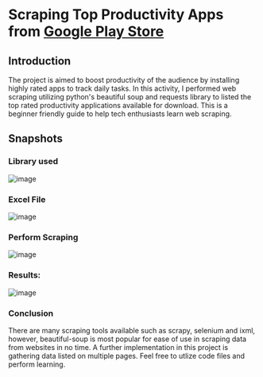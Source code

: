# Scraping Top Productivity Apps from [Google Play Store](https://play.google.com/store/apps)

## Introduction
The project is aimed to boost productivity of the audience by installing highly rated apps to track daily tasks.
In this activity, I performed web scraping utilizing python's beautiful soup and requests library to listed the top rated productivity applications available for download. This is a beginner friendly guide to help tech enthusiasts learn web scraping. 

## Snapshots

### Library used
![image](https://user-images.githubusercontent.com/41228969/194405379-84a67080-ffca-4187-83df-9deea689a753.png)

### Excel File
![image](https://user-images.githubusercontent.com/41228969/194405719-ae73322b-f86d-45f2-a1dd-e012564d0a91.png)

### Perform Scraping
![image](https://user-images.githubusercontent.com/41228969/194406287-a56ab2ce-237a-4cad-82db-64341ea054ac.png)

### Results:
![image](https://user-images.githubusercontent.com/41228969/194406747-1ce7124e-2064-44e5-84ab-3533b35c5c39.png)

### Conclusion
There are many scraping tools available such as scrapy, selenium and ixml, however, beautiful-soup is most popular for ease of use in scraping data from websites in no time. A further implementation in this project is gathering data listed on multiple pages. Feel free to utlize code files and perform learning.

